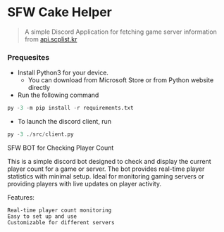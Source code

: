 # SFW Cake Helper
> A simple Discord Application for fetching game server information from [api.scplist.kr](https://scplist.kr/api)

### Prequesites
- Install Python3 for your device.
    - You can download from Microsoft Store or from Python website directly
- Run the following command
```py
py -3 -m pip install -r requirements.txt
```
- To launch the discord client, run
```py
py -3 ./src/client.py
```

SFW BOT for Checking Player Count

This is a simple discord bot designed to check and display the current player count for a game or server. The bot provides real-time player statistics with minimal setup. Ideal for monitoring gaming servers or providing players with live updates on player activity.

Features:

    Real-time player count monitoring
    Easy to set up and use
    Customizable for different servers